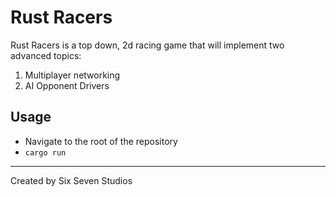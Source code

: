 # Rust Racers

Rust Racers is a top down, 2d racing game that will implement two advanced topics:

1. Multiplayer networking
2. AI Opponent Drivers

## Usage

* Navigate to the root of the repository
* `cargo run`

---
Created by Six Seven Studios
